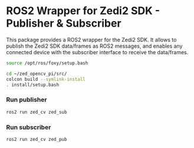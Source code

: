 # ROS2 Wrapper for Zedi2 SDK - Publisher & Subscriber

This package provides a ROS2 wrapper for the Zedi2 SDK. It allows to publish the Zedi2 SDK data/frames as ROS2 messages, and enables any connected device with the subscriber interface to receive the data/frames.

```bash
source /opt/ros/foxy/setup.bash
```

```bash
cd ~/zed_opencv_pi/src/
colcon build --symlink-install
. install/setup.bash
```
### Run publisher
```bash
ros2 run zed_cv zed_sub
```

### Run subscriber
```bash
ros2 run zed_cv zed_pub
```
